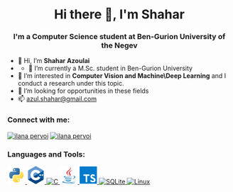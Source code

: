 <h1 align="center">Hi there 👋, I'm Shahar</h1>
<h3 align="center">I'm a Computer Science student at Ben-Gurion University of the Negev</h3>

- 👋 Hi, I’m **Shahar Azoulai**
- - 🌱 I’m currently a M.Sc. student in Ben-Gurion University
- 👀 I’m interested in **Computer Vision and Machine\Deep Learning** and I conduct a research under this topic.
- 🤝 I’m looking for opportunities in these fields
- 📫 azul.shahar@gmail.com


<h3 align="left">Connect with me:</h3>
<p align="left">
  <a href="mailto:azul.shahar@gmail.com" target="blank"><img align="center" src="https://upload.wikimedia.org/wikipedia/commons/e/ec/Circle-icons-mail.svg" alt="ilana pervoi" height="30" width="40" /></a>
<a href="https://www.linkedin.com/in/shaharazoulai/" target="blank"><img align="center" src="https://upload.wikimedia.org/wikipedia/commons/f/f8/LinkedIn_icon_circle.svg" alt="ilana pervoi" height="30" width="40" /></a>
</p>

<h3 align="left">Languages and Tools:</h3>
<p align="left"> <a href="https://www.python.org" target="_blank"> <img src="https://raw.githubusercontent.com/devicons/devicon/master/icons/python/python-original.svg" alt="Python" width="40" height="40"/> </a><a href="https://isocpp.org" target="_blank"> <img src="https://raw.githubusercontent.com/devicons/devicon/master/icons/cplusplus/cplusplus-original.svg" alt="C++" width="40" height="40"/> </a><a href="https://www.cprogramming.com" target="_blank"> <img src="https://upload.wikimedia.org/wikipedia/commons/1/18/C_Programming_Language.svg" alt="C" width="40" height="40"/> </a> <a href="https://www.java.com" target="_blank"> <img src="https://raw.githubusercontent.com/devicons/devicon/master/icons/java/java-original.svg" alt="Java" width="40" height="40"/> </a>  <a href="https://www.typescriptlang.org/" target="_blank"> <img src="https://raw.githubusercontent.com/devicons/devicon/master/icons/typescript/typescript-original.svg" alt="TypeScript" width="40" height="40"/><a 
href="https://www.sqlite.org/" target="_blank"> <img src="https://www.vectorlogo.zone/logos/sqlite/sqlite-icon.svg" alt="SQLite" width="40" height="40"/> </a> <a href="https://www.linux.org" target="_blank"> <img src="https://upload.wikimedia.org/wikipedia/commons/3/35/Tux.svg" alt="Linux" width="40" height="40"/></a> </p>


<!---
azoulais/azoulais is a ✨ special ✨ repository because its `README.md` (this file) appears on your GitHub profile.
You can click the Preview link to take a look at your changes.
--->

